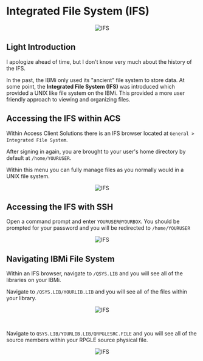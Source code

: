 # Integrated File System (IFS)


<figure align="center">
	<img src="./additional/misc/_assets/ifs-01.PNG" alt="IFS" />
</figure>


## Light Introduction 

I apologize ahead of time, but I don't know very much about the history of the IFS.


In the past, the IBMi only used its "ancient" file system to store data.
At some point, the **Integrated File System (IFS)** was introduced which provided a UNIX like file system on the IBMi.
This provided a more user friendly approach to viewing and organizing files.



## Accessing the IFS within ACS

Within Access Client Solutions there is an IFS browser located at ```General > Integrated File System```.


After signing in again, you are brought to your user's home directory by default at ```/home/YOURUSER```. 


Within this menu you can fully manage files as you normally would in a UNIX file system.

<figure align="center">
	<img src="./additional/misc/_assets/ifs-02.PNG" alt="IFS" />
</figure>


## Accessing the IFS with SSH

Open a command prompt and enter ```YOURUSER@YOURBOX```.
You should be prompted for your password and you will be redirected to ```/home/YOURUSER```

<figure align="center">
	<img src="./additional/misc/_assets/ifs-04.PNG" alt="IFS" />
</figure>


## Navigating IBMi File System

Within an IFS browser, navigate to ```/QSYS.LIB``` and you will see all of the libraries on your IBMi.


Navigate to ```/QSYS.LIB/YOURLIB.LIB``` and you will see all of the files within your library.

<figure align="center">
	<img src="./additional/misc/_assets/ifs-05.PNG" alt="IFS" />
</figure>

<br>

Navigate to ```QSYS.LIB/YOURLIB.LIB/QRPGLESRC.FILE``` and you will see all of the source members within your RPGLE source physical file.

<figure align="center">
	<img src="./additional/misc/_assets/ifs-06.PNG" alt="IFS" />
</figure>
